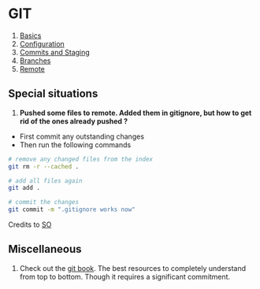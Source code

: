 # GIT

1. [Basics](basics.md)
2. [Configuration](config.md)
3. [Commits and Staging](commitsAndStaging.md)
4. [Branches](branches.md)
5. [Remote](remote.md)


## Special situations

1. **Pushed some files to remote. Added them in gitignore, but how to get rid of the ones already pushed ?**

- First commit any outstanding changes
- Then run the following commands

```bash
# remove any changed files from the index
git rm -r --cached .

# add all files again
git add .

# commit the changes
git commit -m ".gitignore works now"
```

Credits to [SO](https://stackoverflow.com/questions/1139762/ignore-files-that-have-already-been-committed-to-a-git-repository)


## Miscellaneous

1. Check out the [git book](https://git-scm.com/book/en/v2). The best resources to completely understand from top to bottom. Though it requires a significant commitment.
